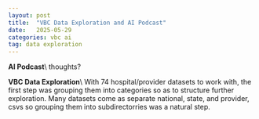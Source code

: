 ```yaml
---
layout: post
title:  "VBC Data Exploration and AI Podcast"
date:   2025-05-29
categories: vbc ai
tag: data exploration
---
```

**AI Podcast**\\
thoughts?

**VBC Data Exploration**\\
With 74 hospital/provider datasets to work with, the first step was grouping them into categories so as to structure further exploration. Many datasets come as separate national, state, and provider, csvs so grouping them into subdirectorries was a natural step.